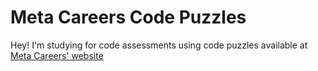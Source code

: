 # Meta Careers Code Puzzles

Hey! I'm studying for code assessments using code puzzles available at [Meta Careers' website](https://www.metacareers.com/)
